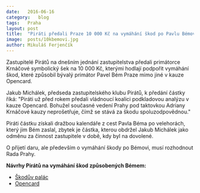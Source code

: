 ```yaml
---
date:	2016-06-16
category:	blog
tags:	Praha
layout:	post
title:	"Piráti předali Praze 10 000 Kč na vymáhání škod po Pavlu Bémovi" 
image:	posts/10kbemovi.jpg
author:	Mikuláš Ferjenčík
---
```


Zastupitelé Pirátů na dnešním jednání zastupitelstva předali primátorce Krnáčové symbolický šek na 10 000 Kč, kterými hodlají podpořit vymáhání škod, které způsobil bývalý primátor Pavel Bém Praze mimo jiné v kauze Opencard. 

Jakub Michálek, předseda zastupitelského klubu Pirátů, k předání částky říká: "Piráti už před rokem předali vládnoucí koalici podkladovou analýzu v kauze Opencard. Bohužel současné vedení Prahy pod taktovkou Adriany Krnáčové kauzy neprošetřuje, čímž se stává za škodu spoluzodpovědnou."

Piráti částku získali dražbou kalendáře z cest Pavla Béma po velehorách, který jim Bém zaslal, zbytek je částka, kterou obdržel Jakub Michálek jako odměnu za činnost zastupitele v době, kdy byl na dovolené. 

O přijetí daru, ale především o vymáhání škody po Bémovi, musí rozhodnout Rada Prahy. 

**Návrhy Pirátů na vymáhání škod způsobených Bémem:**

* [Škodův palác](https://praha.pirati.cz/skoduv-palac-2.html)
* [Opencard](https://praha.pirati.cz/opencard.html)

